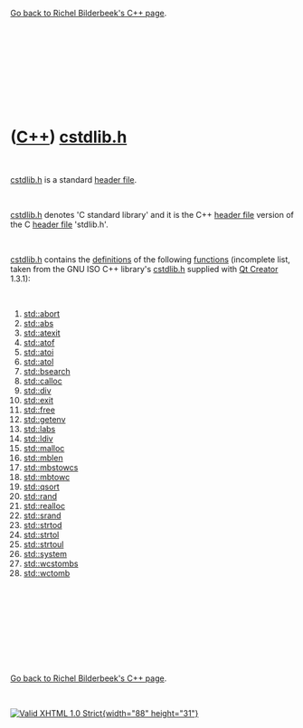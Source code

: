 

[Go back to Richel Bilderbeek's C++ page](Cpp.htm).

 

 

 

 

 

([C++](Cpp.htm)) [cstdlib.h](CppCstdlibH.htm)
=============================================

 

[cstdlib.h](CppCstdlibH.htm) is a standard [header
file](CppHeaderFile.htm).

 

[cstdlib.h](CppCstdlibH.htm) denotes 'C standard library' and it is the
C++ [header file](CppHeaderFile.htm) version of the C [header
file](CppHeaderFile.htm) 'stdlib.h'.

 

[cstdlib.h](CppCstdlibH.htm) contains the
[definitions](CppDefinition.htm) of the following
[functions](CppFunction.htm) (incomplete list, taken from the GNU ISO
C++ library's [cstdlib.h](CppCstdlibH.htm) supplied with [Qt
Creator](CppQtCreator.htm) 1.3.1):

 

1.  [std::abort](CppAbort.htm)
2.  [std::abs](CppAbs.htm)
3.  [std::atexit](CppAtexit.htm)
4.  [std::atof](CppAtof.htm)
5.  [std::atoi](CppAtoi.htm)
6.  [std::atol](CppAtol.htm)
7.  [std::bsearch](CppBsearch.htm)
8.  [std::calloc](CppCalloc.htm)
9.  [std::div](CppDiv.htm)
10. [std::exit](CppExit.htm)
11. [std::free](CppFree.htm)
12. [std::getenv](CppGetenv.htm)
13. [std::labs](CppLabs.htm)
14. [std::ldiv](CppLdiv.htm)
15. [std::malloc](CppMalloc.htm)
16. [std::mblen](CppMblen.htm)
17. [std::mbstowcs](CppMbstowcs.htm)
18. [std::mbtowc](CppMbtowc.htm)
19. [std::qsort](CppQsort.htm)
20. [std::rand](CppRand.htm)
21. [std::realloc](CppRealloc.htm)
22. [std::srand](CppSrand.htm)
23. [std::strtod](CppStrtod.htm)
24. [std::strtol](CppStrtol.htm)
25. [std::strtoul](CppStrtoul.htm)
26. [std::system](CppSystem.htm)
27. [std::wcstombs](CppWcstombs.htm)
28. [std::wctomb](CppWctomb.htm)

 

 

 

 

 

[Go back to Richel Bilderbeek's C++ page](Cpp.htm).



 

[![Valid XHTML 1.0 Strict](valid-xhtml10.png){width="88"
height="31"}](http://validator.w3.org/check?uri=referer)
